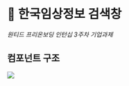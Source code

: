 # 🔎 한국임상정보 검색창
_원티드 프리온보딩 인턴십 3주차 기업과제_

## 컴포넌트 구조
<img src="https://my-web-contents-bucket.s3.ap-northeast-2.amazonaws.com/components_structure.drawio.png">